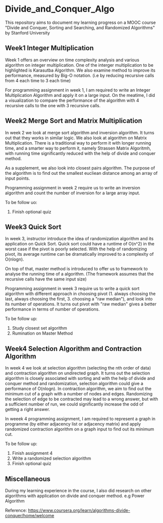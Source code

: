 # Divide_and_Conquer_Algo
This repository aims to document my learning progress on a MOOC course "Divide and Conquer, Sorting and Searching, and Randomized Algorithms" by Stanford University

## Week1 Integer Multiplication
Week 1 offers an overview on time complexity analysis and various algorithm on integer multiplication. One of the interger multiplication to be highlighted is Karasutba Algorithm. We also examine method to improve its performance, measured by Big-O notation. 
(i.e by reducing recursive calls from 4 each time to 3 each time)

For programming assignment in week 1, I am required to write an Integer Multiplication Algorithm and apply it on a large input. On the meatime, I did a visualization to compare the performance of the algorithm with 4 recursive calls to the one with 3 recursive calls.

## Week2 Merge Sort and Matrix Multiplication
In week 2  we look at merge sort algorithm and inversion algorithm. It turns out that they works in similar logic. We also look at algorithm on Matrix Multiplication. There is a traditional way to perform it with longer running time, and a smarter way to perform it, namely Strassen Matrix Algoritmh, with running time significantly reduced with the help of divide and conquer method.

As a supplement, we also look into closest pairs algorithm. The purpose of the algorithm is to find out the smallest eucliean distance among an array of input points.

Programming assignment in week 2 require us to write an inversion algorithm and count the number of inversion for a large array input.

To be follow uo:
1. Finish optional quiz

## Week3 Quick Sort
In week 3, instructor introduce the idea of randomization algorithm and its application on Quick Sort. Quick sort could have a runtime of O(n^2) in the worst case if the pivot is poorly selected. With the help of randomizing pivot, its average runtime can be dramatically improved to a complexity of O(nlogn).

On top of that, master method is introduced to offer us to framework to analyse the running time of a algorithm. (The framework assumes that the recursive calls have the same input size)

Programming assignment in week 3 require us to write a quick sort algorithm with different approach in choosing pivot (1. always choosing the last, always choosing the first, 3. choosing a "raw median"), and look into its number of operations. It turns out pivot with "raw median" gives a better performance in terms of number of operations.

To be follow up:
1. Study closest set algorithm
2. Rumination on Master Method

## Week4 Selection Algorithm and Contraction Algorithm 
In week 4 we look at selection algorithm (selecting the nth order of data) and contraction algorithm on undirected graph. It turns out the selection algorithm is closely associated with sorting and with the help of divide and conquer method and randomization, selection algorithm could give a performance of O(nlogn). In contraction algorithm, we aim to find out the minimum cut of a graph with a number of nodes and edges. Randomizing the selection of edge to be contracted may lead to a wrong answer, but with a sufficient number of run, we could significantly increase the odd of getting a right answer.

In weeek 4 programming assignment, I am required to represent a graph in programme (by either adjacency list or adjacency matrix) and apply randomized contraction algorithm on a graph input to find out its minimum cut.

To be follow up:
1. Finish assignment 4
2. Write a randomized selection algorithm
3. Finish optional quiz

## Miscellaneous
During my learning experience in the course, I also did research on other algorithms with application on divide and conquer method.
e.g Power Algorithm

Reference:
https://www.coursera.org/learn/algorithms-divide-conquer/home/welcome
